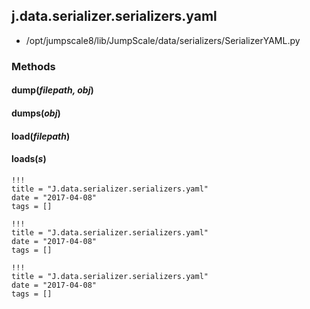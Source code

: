 <!-- toc -->
## j.data.serializer.serializers.yaml

- /opt/jumpscale8/lib/JumpScale/data/serializers/SerializerYAML.py

### Methods

#### dump(*filepath, obj*) 

#### dumps(*obj*) 

#### load(*filepath*) 

#### loads(*s*) 


```
!!!
title = "J.data.serializer.serializers.yaml"
date = "2017-04-08"
tags = []
```

```
!!!
title = "J.data.serializer.serializers.yaml"
date = "2017-04-08"
tags = []
```

```
!!!
title = "J.data.serializer.serializers.yaml"
date = "2017-04-08"
tags = []
```
